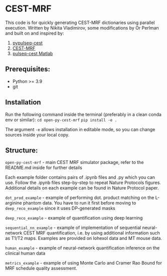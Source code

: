 # CEST-MRF
This code is for quickly generating CEST-MRF dictionaries using parallel execution.
Written by Nikita Vladimirov, some modifications by Or Perlman and built on and inspired by:
1. [pypulseq-cest](https://github.com/KerstinKaspar/pypulseq-cest/blob/main/pypulseq_cest/parser.py) 
2. [CEST-MRF](https://github.com/operlman/cest-mrf)
3. [pulseq-cest Matlab](https://github.com/kherz/pulseq-cest/tree/master) 


## Prerequisites:
- Python >= 3.9
- git

## Installation
Run the following command inside the terminal (preferably in a clean conda env or similar):
`cd open-py-cest-mrf`
`pip install -e .`

The argument `-e` allows installation in editable mode, so you can change sources inside your local copy.

## Structure:
`open-py-cest-mrf` - main CEST MRF simulator package, refer to the README.md inside for further details

Each example folder contains pairs of .ipynb files and .py which you can use. Follow the .ipynb files step-by-step to repeat Nature Protocols figures. Additional details on each example can be found in Nature Protocol paper.

`dot_prod_example` - example of performing dot. product matching on the L-arginine phantom data. You have to run it first before moving to `deep_reco_example` since it uses DP-generated masks

`deep_reco_example` - example of quantification using deep learning

`sequential_nn_example` - example of implementation of sequential neural-network CEST MRF quantification, i.e. by using additional information such as T1/T2 maps. Examples are provided on Iohexol data and MT mouse data.

`human_example` - example of neural-network quantification inference on the clinical human data

`metrics_example` - example of using Monte Carlo and Cramer Rao Bound for MRF schedule quality assessment.
